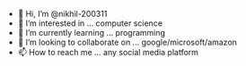 - 👋 Hi, I’m @nikhil-200311
- 👀 I’m interested in ... computer science
- 🌱 I’m currently learning ... programming
- 💞️ I’m looking to collaborate on ... google/microsoft/amazon
- 📫 How to reach me ... any social media platform

<!---
nikhil-200311/nikhil-200311 is a ✨ special ✨ repository because its `README.md` (this file) appears on your GitHub profile.
You can click the Preview link to take a look at your changes.
--->

